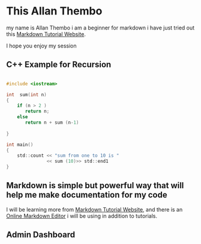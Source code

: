 # This Allan Thembo
my name is Allan Thembo i am a beginner
for markdown i have just tried out this [Markdown Tutorial Website](http://www.markdown.com).

I hope you enjoy my session

## C++ Example for Recursion

```c

#include <iostream>

int  sum(int n)
{
    if (n > 2 ) 
       return n;
    else
       return n + sum (n-1)
   
}

int main()
{
    std::count << "sum from one to 10 is "
               << sum (10)>> std::end1
}

```

## Markdown is simple but powerful way that will help me make documentation for my code

I will be learning more from [Markdown Tutorial Website](httpps://www.markdowntutorial.com), and there is an [Online Markdown Editor](https://dillinger.io) i will be using in addition to tutorials.

## Admin Dashboard
